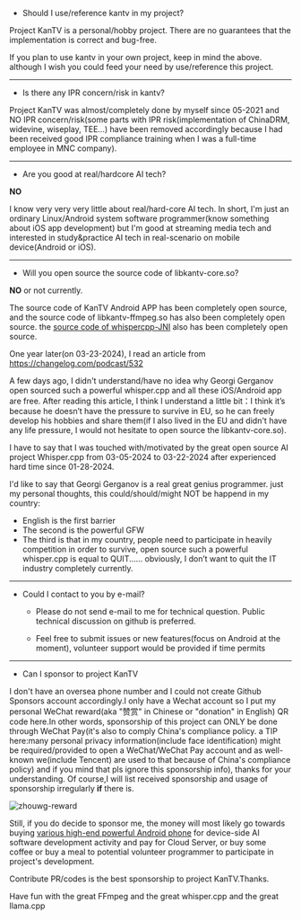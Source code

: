 
- Should I use/reference kantv in my project?

Project KanTV is a personal/hobby project. There are no guarantees that the implementation is correct and bug-free.

If you plan to use kantv in your own project, keep in mind the above. although I wish you could feed your need by use/reference this project.

<hr>

- Is there any IPR concern/risk in kantv?

Project KanTV was almost/completely done by myself since 05-2021 and NO IPR concern/risk(some parts with IPR risk(implementation of ChinaDRM, widevine, wiseplay, TEE...) have been removed accordingly because I had been received good IPR compliance training when I was a full-time employee in MNC company).

<hr>

- Are you good at real/hardcore AI tech?

<b>NO</b>

I know very very very little about real/hard-core AI tech. In short, I'm just an ordinary Linux/Android system software programmer(know something about iOS app development) but I'm good at streaming media tech and interested in study&practice AI tech in real-scenario on mobile device(Android or iOS).

<hr>

- Will you open source the source code of libkantv-core.so?

<b>NO</b> or not currently.

The source code of KanTV Android APP has been completely open source, and the source code of libkantv-ffmpeg.so has also been completely open source. the <a href="https://github.com/zhouwg/kantv/issues/64">source code of whispercpp-JNI</a> also has been completely open source.


One year later(on 03-23-2024), I read an article from <a href="https://changelog.com/podcast/532">https://changelog.com/podcast/532</a>

A few days ago, I didn't understand/have no idea why Georgi Gerganov open sourced such a powerful whisper.cpp and all these iOS/Android app are free. After reading this article, I think I understand a little bit：I think it’s because he doesn’t have the pressure to survive in EU, so he can freely develop his hobbies and share them(if I also lived in the EU and didn't have any life pressure, I would not hesitate to open source the libkantv-core.so).

I have to say that I was touched with/motivated by the great open source AI project Whisper.cpp from 03-05-2024 to 03-22-2024 after experienced hard time since 01-28-2024.

I'd like to say that Georgi Gerganov is a real great genius programmer. just my personal thoughts, this could/should/might NOT be happend in my country:

<ul>
<li>
    English is the first barrier
</li>
<li>
    The second is the powerful GFW
</li>
<li>
    The third is that in my country, people need to participate in heavily competition in order to survive, open source such a powerful whisper.cpp is equal to QUIT...... obviously, I don’t want to quit the IT industry completely currently.

</li>
</ul>

<hr>


- Could I contact to you by e-mail?

  * Please do not send e-mail to me for technical question. Public technical discussion on github is preferred.

  * Feel free to submit issues or new features(focus on Android at the moment), volunteer support would be provided if time permits

<hr>


- Can I sponsor to project KanTV

I don't have an oversea phone number and I could not create Github Sponsors account accordingly.I only have a Wechat account so I put my personal WeChat reward(aka "赞赏" in Chinese or "donation" in English) QR code here.In other words, sponsorship of this project can ONLY be done through WeChat Pay(it's also to comply China's compliance policy. a TIP here:many personal privacy information(include face identification) might be required/provided to open a WeChat/WeChat Pay account and as well-known we(include Tencent) are used to that because of China's compliance policy) and if you mind that pls ignore this sponsorship info), thanks for your understanding. Of course,I will list received sponsorship and usage of sponsorship irregularly <b>if</b> there is.

![zhouwg-reward](https://github.com/zhouwg/kantv/assets/6889919/7832ef0e-1091-4a82-8f3a-eb78afae500b)

Still, if you do decide to sponsor me, the money will most likely go towards buying [various high-end powerful Android phone](https://github.com/zhouwg/kantv/blob/master/docs/high-end-android-phone.md) for device-side AI software development activity and pay for Cloud Server, or buy some coffee or buy a meal to potential volunteer programmer to participate in project's development.

Contribute PR/codes is the best sponsorship to project KanTV.Thanks.


Have fun with the great FFmpeg and the great whisper.cpp and the great llama.cpp
